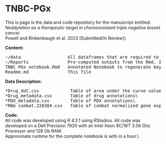# TNBC-PGx
This is page is the data and code repository for the manuscript entitled:\
*Neddylation as a therapeutic target in chemoresistant triple negative breast cancer.*\
Powell and Rinkenbaugh et al. 2023 [Submitted/In Review]\

**Content:**<br>
<pre>
~/data                  All dataframes that are required to run the Rmd and replicate analysis\
~/Reports               Pre-computed outputs from the Rmd. Interactive HTML files likely need to be downloaded before opening\
TNBC PGx notebook.Rmd   Annotated Notebook to regenerate key figures\
Readme.md               This file
</pre>

**Data Description:**<br>
<pre>
*Drug_AUC.csv            Table of area under the curve values for the in vitro high throughput screen\
*Drug_metadata.csv       Table of drug annotations\
*PDX_metadata.csv        Table of PDX annotations\
*RNA_combat.220304.csv   Table of combat normalized gene expression values.\
</pre>

**Code:**\
All code was developed using R 4.3.1 using RStudios. All code was developed on a Dell Precision 7920 with an Intel Xeon 8C/16T 3.56 Ghz Processor and 128 Gb RAM.\
Approximate runtime for the complete notebook is with in a hour.\
